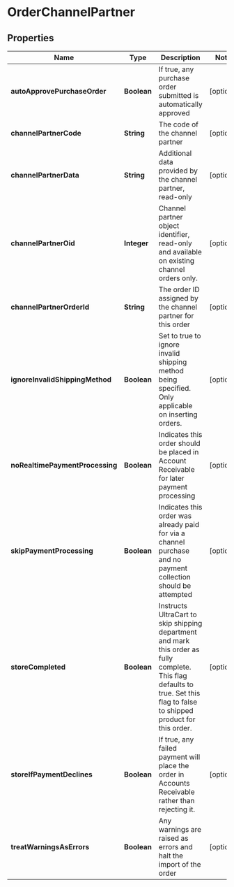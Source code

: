 
# OrderChannelPartner

## Properties
Name | Type | Description | Notes
------------ | ------------- | ------------- | -------------
**autoApprovePurchaseOrder** | **Boolean** | If true, any purchase order submitted is automatically approved |  [optional]
**channelPartnerCode** | **String** | The code of the channel partner |  [optional]
**channelPartnerData** | **String** | Additional data provided by the channel partner, read-only |  [optional]
**channelPartnerOid** | **Integer** | Channel partner object identifier, read-only and available on existing channel orders only. |  [optional]
**channelPartnerOrderId** | **String** | The order ID assigned by the channel partner for this order |  [optional]
**ignoreInvalidShippingMethod** | **Boolean** | Set to true to ignore invalid shipping method being specified.  Only applicable on inserting orders. |  [optional]
**noRealtimePaymentProcessing** | **Boolean** | Indicates this order should be placed in Account Receivable for later payment processing |  [optional]
**skipPaymentProcessing** | **Boolean** | Indicates this order was already paid for via a channel purchase and no payment collection should be attempted |  [optional]
**storeCompleted** | **Boolean** | Instructs UltraCart to skip shipping department and mark this order as fully complete.  This flag defaults to true.  Set this flag to false to shipped product for this order. |  [optional]
**storeIfPaymentDeclines** | **Boolean** | If true, any failed payment will place the order in Accounts Receivable rather than rejecting it. |  [optional]
**treatWarningsAsErrors** | **Boolean** | Any warnings are raised as errors and halt the import of the order |  [optional]



